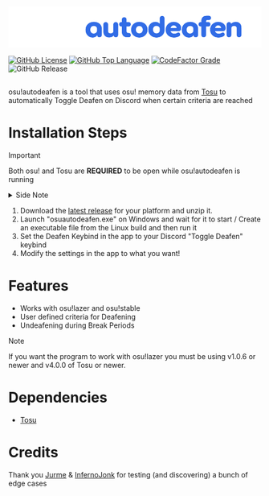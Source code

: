 <p align="center">
  <img width="1000" src="osuautodeafen/Resources/osuautodeafen.png">
</p>


[![GitHub License](https://img.shields.io/github/license/aerodite/osuautodeafen)](LICENSE)
[![GitHub Top Language](https://img.shields.io/github/languages/top/aerodite/osuautodeafen)]()
[![CodeFactor Grade](https://www.codefactor.io/repository/github/aerodite/osuautodeafen/badge)](https://www.codefactor.io/repository/github/aerodite/osuautodeafen)
![GitHub Release](https://img.shields.io/github/v/release/Aerodite/osuautodeafen)


##
osu!autodeafen is a tool that uses osu! memory data from [Tosu](https://github.com/KotRikD/tosu) to automatically Toggle Deafen on Discord when certain criteria are reached

# Installation Steps
> [!IMPORTANT]
> Both osu! and Tosu are __REQUIRED__ to be open while osu!autodeafen is running
> <details>
>  <summary>Side Note</summary>
>
> 
> * If Tosu is installed, osu!autodeafen will automatically open it if it isn't detected on startup
></details>

1. Download the [latest release](https://github.com/Aerodite/osuautodeafen/releases/latest) for your platform and unzip it.
2. Launch "osuautodeafen.exe" on Windows and wait for it to start / Create an executable file from the Linux build and then run it 
3. Set the Deafen Keybind in the app to your Discord "Toggle Deafen" keybind
4. Modify the settings in the app to what you want!

# Features
* Works with osu!lazer and osu!stable
* User defined criteria for Deafening
* Undeafening during Break Periods
> [!NOTE]
> If you want the program to work with osu!lazer you must be using v1.0.6 or newer and v4.0.0 of Tosu or newer.


# Dependencies
* [Tosu](https://github.com/KotRikD/tosu)
  

# Credits
Thank you [Jurme](https://osu.ppy.sh/users/6282195) & [InfernoJonk](https://osu.ppy.sh/users/9537557) for testing (and discovering) a bunch of edge cases
